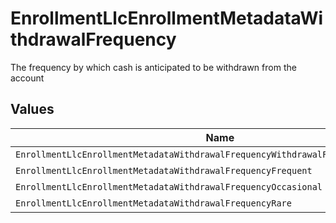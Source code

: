 # EnrollmentLlcEnrollmentMetadataWithdrawalFrequency

The frequency by which cash is anticipated to be withdrawn from the account


## Values

| Name                                                                               | Value                                                                              |
| ---------------------------------------------------------------------------------- | ---------------------------------------------------------------------------------- |
| `EnrollmentLlcEnrollmentMetadataWithdrawalFrequencyWithdrawalFrequencyUnspecified` | WITHDRAWAL_FREQUENCY_UNSPECIFIED                                                   |
| `EnrollmentLlcEnrollmentMetadataWithdrawalFrequencyFrequent`                       | FREQUENT                                                                           |
| `EnrollmentLlcEnrollmentMetadataWithdrawalFrequencyOccasional`                     | OCCASIONAL                                                                         |
| `EnrollmentLlcEnrollmentMetadataWithdrawalFrequencyRare`                           | RARE                                                                               |